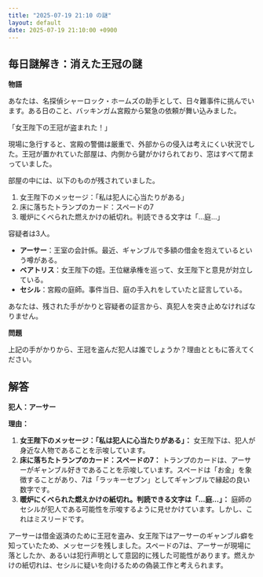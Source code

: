 ```yaml
---
title: "2025-07-19 21:10 の謎"
layout: default
date: 2025-07-19 21:10:00 +0900
---
```

## 毎日謎解き：消えた王冠の謎

**物語**

あなたは、名探偵シャーロック・ホームズの助手として、日々難事件に挑んでいます。ある日のこと、バッキンガム宮殿から緊急の依頼が舞い込みました。

「女王陛下の王冠が盗まれた！」

現場に急行すると、宮殿の警備は厳重で、外部からの侵入は考えにくい状況でした。王冠が置かれていた部屋は、内側から鍵がかけられており、窓はすべて閉まっていました。

部屋の中には、以下のものが残されていました。

1.  女王陛下のメッセージ：「私は犯人に心当たりがある」
2.  床に落ちたトランプのカード：スペードの7
3.  暖炉にくべられた燃えかけの紙切れ。判読できる文字は「...庭...」

容疑者は3人。

*   **アーサー**：王室の会計係。最近、ギャンブルで多額の借金を抱えているという噂がある。
*   **ベアトリス**：女王陛下の姪。王位継承権を巡って、女王陛下と意見が対立している。
*   **セシル**：宮殿の庭師。事件当日、庭の手入れをしていたと証言している。

あなたは、残された手がかりと容疑者の証言から、真犯人を突き止めなければなりません。

**問題**

上記の手がかりから、王冠を盗んだ犯人は誰でしょうか？理由とともに答えてください。

## 解答

**犯人：アーサー**

**理由：**

1.  **女王陛下のメッセージ：「私は犯人に心当たりがある」：** 女王陛下は、犯人が身近な人物であることを示唆しています。
2.  **床に落ちたトランプのカード：スペードの7：** トランプのカードは、アーサーがギャンブル好きであることを示唆しています。スペードは「お金」を象徴することがあり、7は「ラッキーセブン」としてギャンブルで縁起の良い数字です。
3.  **暖炉にくべられた燃えかけの紙切れ。判読できる文字は「...庭...」：** 庭師のセシルが犯人である可能性を示唆するように見せかけています。しかし、これはミスリードです。

アーサーは借金返済のために王冠を盗み、女王陛下はアーサーのギャンブル癖を知っていたため、メッセージを残しました。スペードの7は、アーサーが現場に落としたか、あるいは犯行声明として意図的に残した可能性があります。燃えかけの紙切れは、セシルに疑いを向けるための偽装工作と考えられます。
